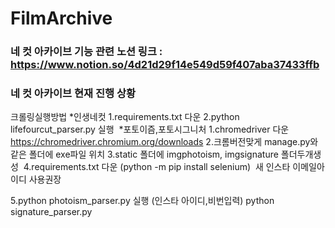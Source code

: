 # FilmArchive

### 네 컷 아카이브 기능 관련 노션 링크 : https://www.notion.so/4d21d29f14e549d59f407aba37433ffb

### 네 컷 아카이브 현재 진행 상황


크롤링실행방법
*인생네컷
1.requirements.txt 다운​
2.python lifefourcut_parser.py 실행​
​
*포토이즘,포토시그니처
1.chromedriver 다운 https://chromedriver.chromium.org/downloads
2.크롬버전맞게 manage.py와 같은 폴더에 exe파일 위치
3.static 폴더에 imgphotoism, imgsignature 폴더두개생성​
​
4.requirements.txt 다운 (python -m pip install selenium)
​
새 인스타 이메일아이디 사용권장

5.python photoism_parser.py 실행 (인스타 아이디,비번입력)
python signature_parser.py